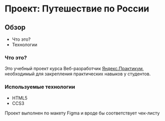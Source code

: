 # Проект: Путешествие по России

## Обзор
* Что это?
* Технологии

### Что это?
Это учебный проект курса Веб-разработчик [Яндекс.Практикум](https://practicum.yandex.ru "Перейти на сайт Яндекс.Практикум"), необходимый для закрепления практических навыков у студентов.

### Используемые технологии

* HTML5
* CCS3

Проект выполнен по макету Figma и вроде бы соответствует чек-листу
